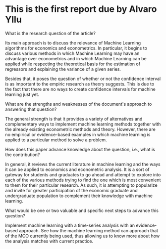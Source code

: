 # This is the first report due by Alvaro Yllu
What is the research question of the article?

Its main approach is to discuss the relevance of Machine Learning algorithms for economics and econometrics.  In particular, it begins to discuss various methods in which Machine Learning may have an advantage over econometrics and in which Machine Learning can be applied while respecting the theoretical basis for the estimation of regressors and explaining the variance of a given series. 

Besides that, it poses the question of whether or not the confidence interval is as important to the empiric research as theory suggests. This is due to the fact that there are no ways to create confidence intervals for machine learning just yet. 

What are the strengths and weaknesses of the document's approach to answering that question?

The general strength is that it provides a variety of alternatives and complementary ways to implement machine learning methods together with the already existing econometric methods and theory. However, there are no empirical or evidence-based examples in which machine learning is applied to a particular method to solve a problem. 

How does this paper advance knowledge about the question, i.e., what is the contribution?

In general, it reviews the current literature in machine learning and the ways it can be applied to economics and econometric analysis. It is a sort of gateway for students and graduates to go ahead and attempt to explore into each of the various methods trying to find the one which is most convenient to them for their particular research. As such, it is attempting to popularize and invite for greater participation of the economic graduate and undergraduate population to complement their knowledge with machine learning. 

What would be one or two valuable and specific next steps to advance this question?

Implement machine learning with a time-series analysis with an evidence-based approach. See how the machine learning method can approach that of the MCO currently being used, thus allowing us to know more about how the analysis matches with current practice. 
